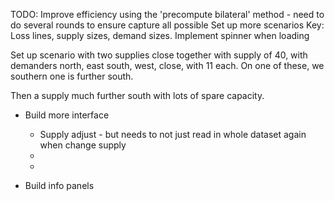 TODO:
Improve efficiency using the 'precompute bilateral' method - need to do several rounds to ensure capture all possible
Set up more scenarios
Key:  Loss lines, supply sizes, demand sizes.
Implement spinner when loading



Set up scenario with two supplies close together with supply of 40, with demanders north, east south, west, close, with 11 each.  On one of these, we southern one is further south.


Then a supply much further south with lots of spare capacity.

* Build more interface
	* Supply adjust - but needs to not just read in whole dataset again when change supply
	*  
	* 



* Build info panels 

